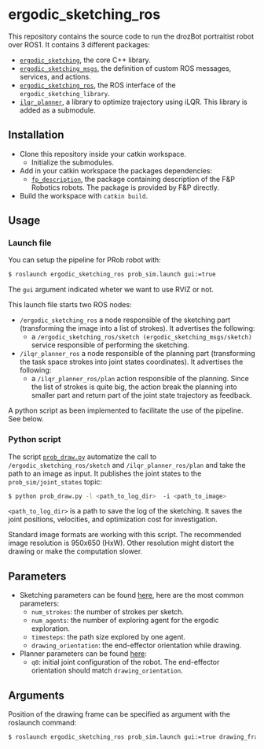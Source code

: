 # ergodic_sketching_ros

This repository contains the source code to run the drozBot portraitist robot over ROS1. It contains 3 different packages:

* [``ergodic_sketching``](./ergodic_sketching/), the core C++ library.
* [``ergodic_sketching_msgs``](./ergodic_sketching_msgs/), the definition of custom ROS messages, services, and actions.
* [``ergodic_sketching_ros``](./ergodic_sketching_ros/), the ROS interface of the ``ergodic_sketching_library``.
* [``ilqr_planner``](https://github.com/idiap/ilqr_planner), a library to optimize trajectory using iLQR. This library is added as a submodule.

## Installation

* Clone this repository inside your catkin workspace.
  * Initialize the submodules.
* Add in your catkin workspace the packages dependencies:
  * [``fp_description``](), the package containing description of the F&P Robotics robots. The package is provided by F&P directly.
* Build the workspace with ``catkin build``.
  
## Usage 

### Launch file

You can setup the pipeline for PRob robot with:

```bash
$ roslaunch ergodic_sketching_ros prob_sim.launch gui:=true 
```

The ``gui`` argument indicated wheter we want to use RVIZ or not.

This launch file starts two ROS nodes:

* ``/ergodic_sketching_ros`` a node responsible of the sketching part (transforming the image into a list of strokes). It advertises the following:
  * a ``/ergodic_sketching_ros/sketch (ergodic_sketching_msgs/sketch)`` service responsible of performing the sketching.
* ``/ilqr_planner_ros`` a node responsible of the planning part (transforming the task space strokes into joint states coordinates). It advertises the following:
  * a ``/ilqr_planner_ros/plan`` action responsible of the planning. Since the list of strokes is quite big, the action break the planning into smaller part and return part of the joint state trajectory as feedback.

A python script as been implemented to facilitate the use of the pipeline. See below.

### Python script

The script [``prob_draw.py``](./ergodic_sketching_ros/scripts/prob_draw.py) automatize the call to ``/ergodic_sketching_ros/sketch`` and ``/ilqr_planner_ros/plan`` and take the path to an image as input. It publishes the joint states to the ``prob_sim/joint_states`` topic:

```bash
$ python prob_draw.py -l <path_to_log_dir>  -i <path_to_image>
```

``<path_to_log_dir>`` is a path to save the log of the sketching. It saves the joint positions, velocities, and optimization cost for investigation.

Standard image formats are working with this script. The recommended image resolution is 950x650 (HxW). Other resolution might distort the drawing or make the computation slower.

## Parameters

* Sketching parameters can be found [here](ergodic_sketching/config/drozbot_config_prob.yaml), here are the most common parameters:
  * ``num_strokes``: the number of strokes per sketch.
  * ``num_agents``: the number of exploring agent for the ergodic exploration.
  * ``timesteps``: the path size explored by one agent.
  * ``drawing_orientation``: the end-effector orientation while drawing.
* Planner parameters can be found [here](ergodic_sketching_ros/config/ilqr_planner_config_prob.yaml):
  * ``q0``: initial joint configuration of the robot. The end-effector orientation should match ``drawing_orientation``.

## Arguments

Position of the drawing frame can be specified as argument with the roslaunch command:

```bash
$ roslaunch ergodic_sketching_ros prob_sim.launch gui:=true drawing_frame_xyz:=<position> drawing_frame_rpy:=<orientation>
```